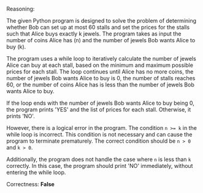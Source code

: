 Reasoning:

The given Python program is designed to solve the problem of determining whether Bob can set up at most 60 stalls and set the prices for the stalls such that Alice buys exactly k jewels. The program takes as input the number of coins Alice has (n) and the number of jewels Bob wants Alice to buy (k).

The program uses a while loop to iteratively calculate the number of jewels Alice can buy at each stall, based on the minimum and maximum possible prices for each stall. The loop continues until Alice has no more coins, the number of jewels Bob wants Alice to buy is 0, the number of stalls reaches 60, or the number of coins Alice has is less than the number of jewels Bob wants Alice to buy.

If the loop ends with the number of jewels Bob wants Alice to buy being 0, the program prints 'YES' and the list of prices for each stall. Otherwise, it prints 'NO'.

However, there is a logical error in the program. The condition `n >= k` in the while loop is incorrect. This condition is not necessary and can cause the program to terminate prematurely. The correct condition should be `n > 0` and `k > 0`.

Additionally, the program does not handle the case where `n` is less than `k` correctly. In this case, the program should print 'NO' immediately, without entering the while loop.

Correctness: **False**